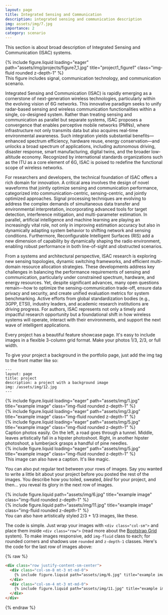 ```yaml
---
layout: page
title: Integrated Sensing and Communication
description: integrated sensing and communication description
img: assets/img/7.jpg
importance: 2
category: scenario
---
```


This section is about broad description of Integrated Sensing and Communication (ISAC) systems.

<div class="row">
    <div class="col-sm mt-3 mt-md-0">
        {% include figure.liquid loading="eager" path="assets/img/projects/figure7_1.jpg" title="project1_figure1" class="img-fluid rounded z-depth-1" %}
    </div>
</div>
<div class="caption">
    This figure includes signal, communication technology, and communication scenario.
</div>

Integrated Sensing and Communication (ISAC) is rapidly emerging as a cornerstone of next-generation wireless technologies, particularly within the evolving vision of 6G networks. 
This innovative paradigm seeks to unify radar-based sensing and wireless communication functionalities within a single, co-designed system. Rather than treating sensing and communication as parallel but separate systems, ISAC proposes a convergence that enables perceptive mobile networks (PMNs), where infrastructure not only transmits data but also acquires real-time environmental awareness. 
Such integration yields substantial benefits—enhanced spectrum efficiency, hardware reuse, energy conservation—and unlocks a broad spectrum of applications, including autonomous driving, disaster response, smart manufacturing, digital twins, and the broader low-altitude economy. 
Recognized by international standards organizations such as the ITU as a core element of 6G, ISAC is poised to redefine the functional scope of wireless networks.

For researchers and developers, the technical foundation of ISAC offers a rich domain for innovation. A critical area involves the design of novel waveforms that jointly optimize sensing and communication performance, categorized into communication-centric, sensing-centric, and jointly optimized approaches. Signal processing techniques are evolving to address the complex demands of simultaneous data transfer and environmental interpretation, incorporating advanced tools for target detection, interference mitigation, and multi-parameter estimation. 
In parallel, artificial intelligence and machine learning are playing an increasingly vital role, not only in improving estimation accuracy but also in dynamically adapting system behavior to shifting network and sensing conditions. 
Furthermore, Reconfigurable Intelligent Surfaces (RIS) add a new dimension of capability by dynamically shaping the radio environment, enabling robust performance in both line-of-sight and obstructed scenarios.

From a systems and architectural perspective, ISAC research is exploring new sensing topologies, dynamic switching frameworks, and efficient multi-domain resource allocation strategies. 
These developments address key challenges in balancing the performance requirements of sensing and communication, particularly under constrained spectrum, hardware, and energy resources. 
Yet, despite significant advances, many open questions remain—how to optimize the sensing-communication trade-off, ensure data privacy and security, and create unified evaluation metrics for system benchmarking. Active efforts from global standardization bodies (e.g., 3GPP, ETSI), industry leaders, and academic research institutions are driving progress. 
For authors, ISAC represents not only a timely and impactful research opportunity but a foundational shift in how wireless systems will operate, interact with their environments, and support the next wave of intelligent applications.


Every project has a beautiful feature showcase page.
It's easy to include images in a flexible 3-column grid format.
Make your photos 1/3, 2/3, or full width.

To give your project a background in the portfolio page, just add the img tag to the front matter like so:

    ---
    layout: page
    title: project
    description: a project with a background image
    img: /assets/img/12.jpg
    ---

<div class="row">
    <div class="col-sm mt-3 mt-md-0">
        {% include figure.liquid loading="eager" path="assets/img/1.jpg" title="example image" class="img-fluid rounded z-depth-1" %}
    </div>
    <div class="col-sm mt-3 mt-md-0">
        {% include figure.liquid loading="eager" path="assets/img/3.jpg" title="example image" class="img-fluid rounded z-depth-1" %}
    </div>
    <div class="col-sm mt-3 mt-md-0">
        {% include figure.liquid loading="eager" path="assets/img/5.jpg" title="example image" class="img-fluid rounded z-depth-1" %}
    </div>
</div>
<div class="caption">
    Caption photos easily. On the left, a road goes through a tunnel. Middle, leaves artistically fall in a hipster photoshoot. Right, in another hipster photoshoot, a lumberjack grasps a handful of pine needles.
</div>
<div class="row">
    <div class="col-sm mt-3 mt-md-0">
        {% include figure.liquid loading="eager" path="assets/img/5.jpg" title="example image" class="img-fluid rounded z-depth-1" %}
    </div>
</div>
<div class="caption">
    This image can also have a caption. It's like magic.
</div>

You can also put regular text between your rows of images.
Say you wanted to write a little bit about your project before you posted the rest of the images.
You describe how you toiled, sweated, _bled_ for your project, and then... you reveal its glory in the next row of images.

<div class="row justify-content-sm-center">
    <div class="col-sm-8 mt-3 mt-md-0">
        {% include figure.liquid path="assets/img/6.jpg" title="example image" class="img-fluid rounded z-depth-1" %}
    </div>
    <div class="col-sm-4 mt-3 mt-md-0">
        {% include figure.liquid path="assets/img/11.jpg" title="example image" class="img-fluid rounded z-depth-1" %}
    </div>
</div>
<div class="caption">
    You can also have artistically styled 2/3 + 1/3 images, like these.
</div>

The code is simple.
Just wrap your images with `<div class="col-sm">` and place them inside `<div class="row">` (read more about the <a href="https://getbootstrap.com/docs/4.4/layout/grid/">Bootstrap Grid</a> system).
To make images responsive, add `img-fluid` class to each; for rounded corners and shadows use `rounded` and `z-depth-1` classes.
Here's the code for the last row of images above:

{% raw %}

```html
<div class="row justify-content-sm-center">
  <div class="col-sm-8 mt-3 mt-md-0">
    {% include figure.liquid path="assets/img/6.jpg" title="example image" class="img-fluid rounded z-depth-1" %}
  </div>
  <div class="col-sm-4 mt-3 mt-md-0">
    {% include figure.liquid path="assets/img/11.jpg" title="example image" class="img-fluid rounded z-depth-1" %}
  </div>
</div>
```

{% endraw %}
